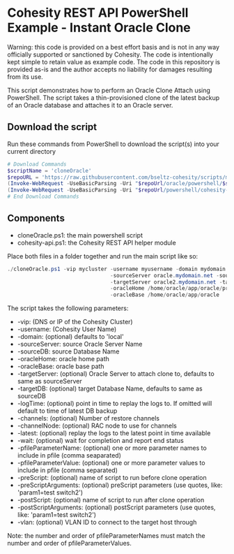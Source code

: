 # Cohesity REST API PowerShell Example - Instant Oracle Clone

Warning: this code is provided on a best effort basis and is not in any way officially supported or sanctioned by Cohesity. The code is intentionally kept simple to retain value as example code. The code in this repository is provided as-is and the author accepts no liability for damages resulting from its use.

This script demonstrates how to perform an Oracle Clone Attach using PowerShell. The script takes a thin-provisioned clone of the latest backup of an Oracle database and attaches it to an Oracle server.

## Download the script

Run these commands from PowerShell to download the script(s) into your current directory

```powershell
# Download Commands
$scriptName = 'cloneOracle'
$repoURL = 'https://raw.githubusercontent.com/bseltz-cohesity/scripts/master'
(Invoke-WebRequest -UseBasicParsing -Uri "$repoUrl/oracle/powershell/$scriptName/$scriptName.ps1").content | Out-File "$scriptName.ps1"; (Get-Content "$scriptName.ps1") | Set-Content "$scriptName.ps1"
(Invoke-WebRequest -UseBasicParsing -Uri "$repoUrl/powershell/cohesity-api/cohesity-api.ps1").content | Out-File cohesity-api.ps1; (Get-Content cohesity-api.ps1) | Set-Content cohesity-api.ps1
# End Download Commands
```

## Components

* cloneOracle.ps1: the main powershell script
* cohesity-api.ps1: the Cohesity REST API helper module

Place both files in a folder together and run the main script like so:

```powershell
./cloneOracle.ps1 -vip mycluster -username myusername -domain mydomain.net `
                                 -sourceServer oracle.mydomain.net -sourceDB cohesity `
                                 -targetServer oracle2.mydomain.net -targetDB clonedb `
                                 -oracleHome /home/oracle/app/oracle/product/11.2.0/dbhome_1 ` 
                                 -oracleBase /home/oracle/app/oracle
```

The script takes the following parameters:

* -vip: (DNS or IP of the Cohesity Cluster)
* -username: (Cohesity User Name)
* -domain: (optional) defaults to 'local'
* -sourceServer: source Oracle Server Name
* -sourceDB: source Database Name
* -oracleHome: oracle home path
* -oracleBase: oracle base path
* -targetServer: (optional) Oracle Server to attach clone to, defaults to same as sourceServer
* -targetDB: (optional) target Database Name, defaults to same as sourceDB
* -logTime: (optional) point in time to replay the logs to. If omitted will default to time of latest DB backup
* -channels: (optional) Number of restore channels
* -channelNode: (optional) RAC node to use for channels
* -latest: (optional) replay the logs to the latest point in time available
* -wait: (optional) wait for completion and report end status
* -pfileParameterName: (optional) one or more parameter names to include in pfile (comma seaparated)
* -pfileParameterValue: (optional) one or more parameter values to include in pfile (comma separated)
* -preScript: (optional) name of script to run before clone operation
* -preScriptArguments: (optional) preScript parameters (use quotes, like: 'param1=test switch2')
* -postScript: (optional) name of script to run after clone operation
* -postScriptArguments: (optional) postScript parameters (use quotes, like: 'param1=test switch2')
* -vlan: (optional) VLAN ID to connect to the target host through

Note: the number and order of pfileParameterNames must match the number and order of pfileParameterValues.
